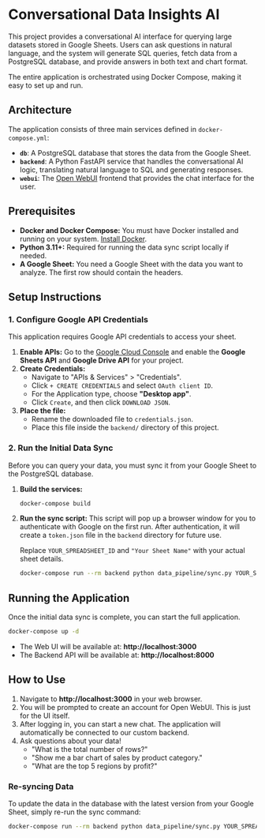 # Conversational Data Insights AI

This project provides a conversational AI interface for querying large datasets stored in Google Sheets. Users can ask questions in natural language, and the system will generate SQL queries, fetch data from a PostgreSQL database, and provide answers in both text and chart format.

The entire application is orchestrated using Docker Compose, making it easy to set up and run.

## Architecture

The application consists of three main services defined in `docker-compose.yml`:
- **`db`**: A PostgreSQL database that stores the data from the Google Sheet.
- **`backend`**: A Python FastAPI service that handles the conversational AI logic, translating natural language to SQL and generating responses.
- **`webui`**: The [Open WebUI](https://github.com/open-webui/open-webui) frontend that provides the chat interface for the user.

## Prerequisites

- **Docker and Docker Compose:** You must have Docker installed and running on your system. [Install Docker](https://docs.docker.com/get-docker/).
- **Python 3.11+:** Required for running the data sync script locally if needed.
- **A Google Sheet:** You need a Google Sheet with the data you want to analyze. The first row should contain the headers.

## Setup Instructions

### 1. Configure Google API Credentials

This application requires Google API credentials to access your sheet.

1.  **Enable APIs:** Go to the [Google Cloud Console](https://console.cloud.google.com/) and enable the **Google Sheets API** and **Google Drive API** for your project.
2.  **Create Credentials:**
    - Navigate to "APIs & Services" > "Credentials".
    - Click `+ CREATE CREDENTIALS` and select `OAuth client ID`.
    - For the Application type, choose **"Desktop app"**.
    - Click `Create`, and then click `DOWNLOAD JSON`.
3.  **Place the file:**
    - Rename the downloaded file to `credentials.json`.
    - Place this file inside the `backend/` directory of this project.

### 2. Run the Initial Data Sync

Before you can query your data, you must sync it from your Google Sheet to the PostgreSQL database.

1.  **Build the services:**
    ```bash
    docker-compose build
    ```
2.  **Run the sync script:**
    This script will pop up a browser window for you to authenticate with Google on the first run. After authentication, it will create a `token.json` file in the `backend` directory for future use.

    Replace `YOUR_SPREADSHEET_ID` and `"Your Sheet Name"` with your actual sheet details.

    ```bash
    docker-compose run --rm backend python data_pipeline/sync.py YOUR_SPREADSHEET_ID "Your Sheet Name"
    ```

## Running the Application

Once the initial data sync is complete, you can start the full application.

```bash
docker-compose up -d
```

- The Web UI will be available at: **http://localhost:3000**
- The Backend API will be available at: **http://localhost:8000**

## How to Use

1.  Navigate to **http://localhost:3000** in your web browser.
2.  You will be prompted to create an account for Open WebUI. This is just for the UI itself.
3.  After logging in, you can start a new chat. The application will automatically be connected to our custom backend.
4.  Ask questions about your data!
    - "What is the total number of rows?"
    - "Show me a bar chart of sales by product category."
    - "What are the top 5 regions by profit?"

### Re-syncing Data

To update the data in the database with the latest version from your Google Sheet, simply re-run the sync command:

```bash
docker-compose run --rm backend python data_pipeline/sync.py YOUR_SPREADSHEET_ID "Your Sheet Name"
``` 